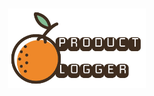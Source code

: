 <h1 align="center">
    <img alt="Product Logger" title="Product Logger" src=".github/hi-logo.jpg" width="220px" />
</h1>
 
